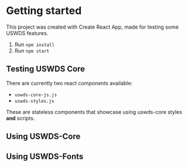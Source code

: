 # Getting started

This project was created with Create React App, made for testing some USWDS features.

1. Run `npm install`
1. Run `npm start`

## Testing USWDS Core

<!-- @TODO update this section -->
There are currently two react components available:

- `uswds-core-js.js`
- `uswds-styles.js`

These are stateless components that showcase using uswds-core styles **and** scripts.

## Using USWDS-Core

<!-- @TODO add using USWDS-Core guidance -->

## Using USWDS-Fonts

<!-- @TODO add using USWDS-Fonts guidance -->
